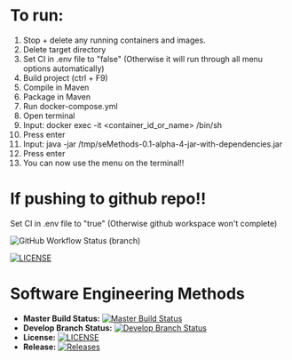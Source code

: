 # To run:

1. Stop + delete any running containers and images.
2. Delete target directory
3. Set CI in .env file to "false" (Otherwise it will run through all menu options automatically)
4. Build project (ctrl + F9)
5. Compile in Maven
6. Package in Maven
7. Run docker-compose.yml
8. Open terminal
9. Input: docker exec -it <container_id_or_name> /bin/sh
10. Press enter
11. Input: java -jar /tmp/seMethods-0.1-alpha-4-jar-with-dependencies.jar
12. Press enter
13. You can now use the menu on the terminal!!

# If pushing to github repo!!

Set CI in .env file to "true" (Otherwise github workspace won't complete)

![GitHub Workflow Status (branch)](https://img.shields.io/github/actions/workflow/status/jamnic1994/groupproject/main.yml?branch=master)

[![LICENSE](https://img.shields.io/github/license/jamnic1994/sem.svg?style=flat-square)](https://github.com/jamnic1994/groupproject/blob/master/LICENSE)

# Software Engineering Methods
- **Master Build Status:** [![Master Build Status](https://img.shields.io/github/actions/workflow/status/jamnic1994/groupproject/main.yml?branch=master)](https://github.com/jamnic1994/groupproject/tree/master)
- **Develop Branch Status:** [![Develop Branch Status](https://img.shields.io/github/actions/workflow/status/jamnic1994/groupproject/main.yml?branch=develop)](https://github.com/jamnic1994/groupproject/tree/develop)
- **License:** [![LICENSE](https://img.shields.io/github/license/jamnic1994/groupproject.svg?style=flat-square)](https://github.com/jamnic1994/groupproject/blob/master/LICENSE)
- **Release:** [![Releases](https://img.shields.io/github/release/jamnic1994/groupproject/all.svg?style=flat-square)](https://github.com/jamnic1994/groupproject/releases)


